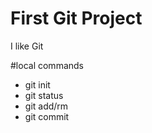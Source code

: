# First Git Project

I like Git

#local commands

- git init
- git status
- git add/rm
- git commit
